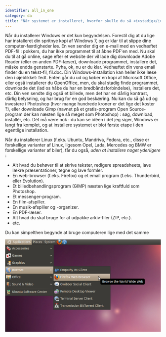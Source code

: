 ```yaml
---
identifier: all_in_one
category: da
title: "Når systemet er installeret, hvorfor skulle du så <i>stadig</i> have brug for at installere ting?"
---
```


Når du installerer Windows er det kun begyndelsen. Forestil dig at du lige har installeret din spritnye kopi af Windows 7, og er klar til at slippe dine computer-færdigheder løs. En ven sender dig en e-mail med en vedhæftet PDF-fil : pokkers, du har ikke programmet til at åbne PDF'en med. Nu skal du til at gå online, søge efter et website der vil lade dig downloade Adobe Reader (eller en anden PDF-læser), downloade programmet, installere det, måske endda genstarte. Pyha, ok, nu er du klar. Vedhæftet din vens email finder du en tekst-fil, fil.doc. Din Windows-installation kan heller ikke læse den i øjeblikket: fedt. Enten går du ud og køber en kopi af Microsoft Office, eller også installerer du OpenOffice, men, du skal stadig finde programmet, downloade det (lad os håbe du har en bredbåndsforbindelse), installere det, etc. Din ven sendte dig også et billede, men det har en dårlig kontrast, dårlig belysning, og har brug for en god beskæring. Nu kan du så gå ud og investere i Photoshop (hvor mange hundrede kroner er det lige det koster ?), eller downloade Gimp (navnet på et gratis-program Open Source-program der kan næsten lige så meget som Photoshop) : søg, download, installér, etc. Dét må være nok : du kan se idéen i det jeg siger, Windows er langt fra komplet, og at installere systemet er blot første etape i den egentlige installation.

Når du installerer Linux (f.eks. Ubuntu, Mandriva, Fedora, etc., disse er forskellige varianter af Linux, ligesom Opel, Lada, Mercedes og BMW er forskellige varianter af biler), får du også, <i>uden at installere noget yderligere</i> :

<ul>

<li>Alt hvad du behøver til at skrive tekster, redigere spreadsheets, lave lækre præsentationer, tegne og lave formler.</li>

<li>En web-browser (f.eks. Firefox) og et email program (f.eks. Thunderbird, eller Evolution).</li>
<li>Et billedbehandlingsprogram (GIMP) næsten lige kraftfuld som Photoshop.</li>
<li>Et messenger-program.</li>
<li>En film-afspiller.</li>
<li>En musik-afspiller og -organizer.</li>
<li>En PDF-læser.</li>
<li>Alt hvad du skal bruge for at udpakke arkiv-filer (ZIP, etc.).</li>
<li>etc.</li>
</ul>

Du kan simpelthen begynde at bruge computeren lige med det samme

<img src="/img/app_menu.png" />




